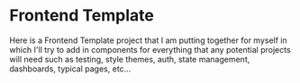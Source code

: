 # Frontend Template

Here is a Frontend Template project that I am putting together for myself in which I'll try to add in components for everything that any potential projects will need such as testing, style themes, auth, state management, dashboards, typical pages, etc...
